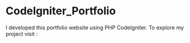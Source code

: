 # CodeIgniter_Portfolio
I developed this portfolio website using PHP CodeIgniter. To explore my project visit : 
